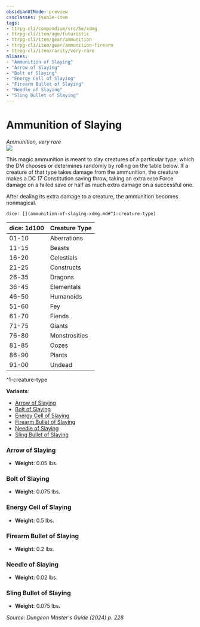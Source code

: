 ```yaml
---
obsidianUIMode: preview
cssclasses: json5e-item
tags:
- ttrpg-cli/compendium/src/5e/xdmg
- ttrpg-cli/item/age/futuristic
- ttrpg-cli/item/gear/ammunition
- ttrpg-cli/item/gear/ammunition-firearm
- ttrpg-cli/item/rarity/very-rare
aliases: 
- "Ammunition of Slaying"
- "Arrow of Slaying"
- "Bolt of Slaying"
- "Energy Cell of Slaying"
- "Firearm Bullet of Slaying"
- "Needle of Slaying"
- "Sling Bullet of Slaying"
---
```

# Ammunition of Slaying
*Ammunition, very rare*  
![](2-Mechanics/CLI/items/img/ammunition-of-slaying.webp#right)


This magic ammunition is meant to slay creatures of a particular type, which the DM chooses or determines randomly by rolling on the table below. If a creature of that type takes damage from the ammunition, the creature makes a DC 17 Constitution saving throw, taking an extra `6d10` Force damage on a failed save or half as much extra damage on a successful one.

After dealing its extra damage to a creature, the ammunition becomes nonmagical.

`dice: [](ammunition-of-slaying-xdmg.md#^1-creature-type)`

| dice: 1d100 | Creature Type |
|-------------|---------------|
| 01-10 | Aberrations |
| 11-15 | Beasts |
| 16-20 | Celestials |
| 21-25 | Constructs |
| 26-35 | Dragons |
| 36-45 | Elementals |
| 46-50 | Humanoids |
| 51-60 | Fey |
| 61-70 | Fiends |
| 71-75 | Giants |
| 76-80 | Monstrosities |
| 81-85 | Oozes |
| 86-90 | Plants |
| 91-00 | Undead |
^1-creature-type

**Variants**:
- [Arrow of Slaying](#Arrow%20of%20Slaying)
- [Bolt of Slaying](#Bolt%20of%20Slaying)
- [Energy Cell of Slaying](#Energy%20Cell%20of%20Slaying)
- [Firearm Bullet of Slaying](#Firearm%20Bullet%20of%20Slaying)
- [Needle of Slaying](#Needle%20of%20Slaying)
- [Sling Bullet of Slaying](#Sling%20Bullet%20of%20Slaying)

### Arrow of Slaying

- **Weight**: 0.05 lbs.

### Bolt of Slaying

- **Weight**: 0.075 lbs.

### Energy Cell of Slaying

- **Weight**: 0.5 lbs.

### Firearm Bullet of Slaying

- **Weight**: 0.2 lbs.

### Needle of Slaying

- **Weight**: 0.02 lbs.

### Sling Bullet of Slaying

- **Weight**: 0.075 lbs.


*Source: Dungeon Master's Guide (2024) p. 228*